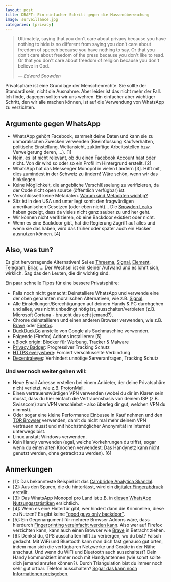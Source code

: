 ```yaml
---
layout: post
title: DRAFT: Ein einfacher Schritt gegen die Massenüberwachung
image: surveillance.jpg
categories: [privacy]
---
```


> Ultimately, saying that you don't care about privacy because you have nothing to hide is no different from saying you don't care about freedom of speech because you have nothing to say. Or that you don't care about freedom of the press because you don't like to read. Or that you don't care about freedom of religion because you don't believe in God. 
> 
> &mdash; <cite>Edward Snowden</cite>

Privatsphäre ist eine Grundlage der Menschenrechte. Sie sollte der Standard sein, nicht die Ausnahme. Aber leider ist das nicht mehr der Fall.
Ich finde, dagegen sollten wir uns wehren. Ein einfacher aber wichtiger Schritt, den wir alle machen können, ist auf die Verwendung von WhatsApp zu verzichten.

## Argumente gegen WhatsApp
- WhatsApp gehört Facebook, sammelt deine Daten und kann sie zu unmoralischen Zwecken verwenden (Beeinflussung Kaufverhalten, politische Einstellung, Weltansicht, zukünftige Arbeitsstellen bzw. Verweigerung deren, ...). [1]
- Nein, es ist nicht relevant, ob du einen Facebook Account hast oder nicht. Von dir wird so oder so ein Profil im Hintergrund erstellt. [2]
- WhatsApp hat das Messenger Monopol in vielen Ländern [3]. Hilft mit, dies zumindest in der Schweiz zu ändern! Wäre schön, wenn wir das hinkriegen.
- Keine Möglichkeit, die angebliche Verschlüsselung zu verifizieren, da der Code nicht open source (öffentlich verfügbar) ist.
- Verschlüsselt keine Metadaten. [Warum sind Metadaten wichtig?](https://ssd.eff.org/en/module/why-metadata-matters)
- Sitz ist in den USA und unterliegt somit den fragwürdigen amerikanischen Gesetzen (oder eben nicht)... Die [Snowden Leaks](https://www.lawfareblog.com/snowden-revelations) haben gezeigt, dass da vieles nicht ganz sauber zu und her geht.
- Wir können nicht verifizieren, ob eine Backdoor existiert oder nicht.
- Wenn es eine Backdoor gibt, hat die Regierung Zugriff auf alles und wenn sie das haben, wird das früher oder später auch ein Hacker ausnutzen können. [4]

## Also, was tun?
Es gibt hervorragende Alternativen! Sei es [Threema](https://threema.ch/), [Signal](https://signal.org/), [Element](https://element.io/), [Telegram](https://telegram.org/), [Briar](https://briarproject.org/), ... Der Wechsel ist ein kleiner Aufwand und es lohnt sich, wirklich. Sag das den Leuten, die dir wichtig sind.
 
Ein paar schnelle Tipps für eine bessere Privatsphäre:
- Falls noch nicht gemacht: Deinstalliere WhatsApp und verwende eine der oben genannten moralischen Alternativen, wie z.B. [Signal](https://signal.org/de/).
- Alle Einstellungen/Berechtigungen auf deinem Handy & PC durchgehen und alles, was nicht unbedingt nötig ist, ausschalten/verbieten (z.B. Microsoft Cortana - braucht das echt jemand?).
- Chrome deinstallieren und einen anderen Browser verwenden, wie z.B. [Brave](https://brave.com/) oder [Firefox](https://www.mozilla.org/en-US/firefox/new/).
- [DuckDuckGo](https://duckduckgo.com/) anstelle von Google als Suchmaschine verwenden.
- Folgende (Firefox) Addons installieren: [5]
 - [uBlock origin](https://addons.mozilla.org/en-US/firefox/addon/ublock-origin/): Blocker für Werbung, Tracker & Malware
 - [Privacy Badger](https://privacybadger.org/): Progressiver Tracking Schutz
 - [HTTPS everywhere](https://www.eff.org/https-everywhere): Forciert verschlüsselte Verbindung
 - [Decentraleyes](https://decentraleyes.org/): Verhindert unnötige Serveranfragen, Tracking Schutz

### Und wer noch weiter gehen will:
- Neue Email Adresse erstellen bei einem Anbieter, der deine Privatsphäre nicht verletzt, wie z.B. [ProtonMail](https://protonmail.com/).
- Einen vertrauenswürdigen VPN verwenden (wobei du dir im Klaren sein musst, dass du hier einfach die Vertrauensbasis von deinem ISP (z.B. Swisscom) zum VPN verschiebst - also überleg dir gut, welchen VPN du nimmst).
- Oder sogar eine kleine Performance Einbusse in Kauf nehmen und den [TOR Browser](https://www.torproject.org/download/) verwenden, damit du nicht mal mehr deinem VPN vertrauen musst und mit höchstmöglicher Anonymität im Internet unterwegs bist.
- Linux anstatt Windows verwenden.
- Kein Handy verwenden (egal, welche Vorkehrungen du triffst, sogar wenn du einen alten Knochen verwendest: Das Handynetz kann nicht genutzt werden, ohne getrackt zu werden). [6]


## Anmerkungen
- [1]: Das bekannteste Beispiel ist das [Cambridge Analytica Skandal](https://en.wikipedia.org/wiki/Facebook%E2%80%93Cambridge_Analytica_data_scandal).
- [2]: Aus den Spuren, die du hinterlässt, wird ein [digitaler Fingerabdruck](https://ssd.eff.org/en/module/what-fingerprinting#0) erstellt.
- [3]: Das WhatsApp Monopol pro Land ist z.B. in [diesen WhatsApp Nutzungsstatistiken](https://www.businessofapps.com/data/whatsapp-statistics/) ersichtlich.
- [4]: Wenn es eine Hintertür gibt, wer hindert dann die Kriminellen, diese zu Nutzen? Es gibt keine ["good guys only backdoor"](https://www.helpnetsecurity.com/2020/05/26/backdoor-encryption/).
- [5]: Ein Gegenargument für mehrere Browser Addons wäre, dass hierdurch [Fingerprinting vereinfacht werden kann](https://ssd.eff.org/en/module/what-fingerprinting#4). Also wer auf Firefox verzichten kann, kann auch einen Browser wie [Brave](https://brave.com/) in Betracht ziehen.
- [6]: Denkst du, GPS ausschalten hilft zu verbergen, wo du bist? Falsch gedacht. Mit WiFi und Bluetooth kann man dich fast genauso gut orten, indem man sich die verfügbaren Netzwerke und Geräte in der Nähe anschaut. Und wenn du WiFi und Bluetooth auch ausschaltest? Dein Handy kommuniziert immer noch mit Handyantennen (wie sonst sollte dich jemand anrufen können?). Durch Triangulation bist du immer noch sehr gut ortbar. Telefon ausschalten? [Sogar das kann noch Informationen preisgeben](https://ssd.eff.org/en/module/problem-mobile-phones).

